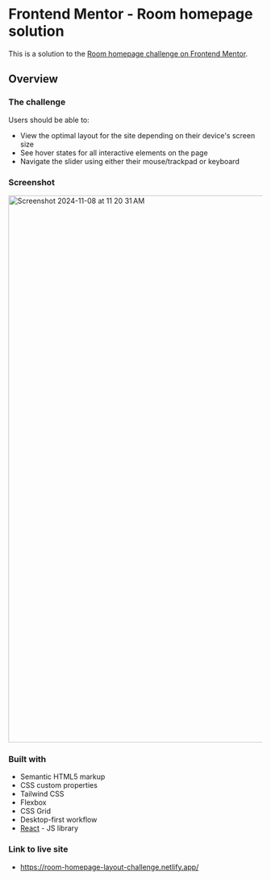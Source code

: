 # Frontend Mentor - Room homepage solution

This is a solution to the [Room homepage challenge on Frontend Mentor](https://www.frontendmentor.io/challenges/room-homepage-BtdBY_ENq).

## Overview

### The challenge

Users should be able to:

- View the optimal layout for the site depending on their device's screen size
- See hover states for all interactive elements on the page
- Navigate the slider using either their mouse/trackpad or keyboard

### Screenshot

<img width="1082" alt="Screenshot 2024-11-08 at 11 20 31 AM" src="https://github.com/user-attachments/assets/ce2e068c-be33-4e7e-bdf1-7059b6b525e2">


### Built with

- Semantic HTML5 markup
- CSS custom properties
- Tailwind CSS
- Flexbox
- CSS Grid
- Desktop-first workflow
- [React](https://reactjs.org/) - JS library

### Link to live site
- https://room-homepage-layout-challenge.netlify.app/
